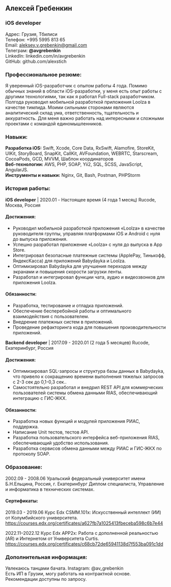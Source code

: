 ## Алексей Гребенкин

### iOS developer

Адрес: Грузия, Тбилиси<br>
Телефон: +995 5995 813 65<br>
Email: aleksey.v.grebenkin@gmail.com<br>
Телеграм: **@avgrebenkin**<br>
LinkedIn: linkedin.com/in/avgrebenkin<br>
GitHub: github.com/alexstich<br>

### Профессиональное резюме:

Я уверенный iOS-разработчик с опытом работы 4 года. Помимо обычных знаний в области iOS-разработки, у меня есть опыт работы с другими технологиями, так как я работал Full-stack разработчиком. Полгода руководил мобильной разработкой приложения Loolza в качестве тимлида. Моими сильными сторонами являются аналитический склад ума, ответственность, тщательность и аккуратность. Для меня важно работать над интересными и сложными проектами с командой единомышленников.

### Навыки:

**Разработка iOS:**  Swift, Xcode, Core Data, RxSwift, Alamofire, StoreKit, UIKit, StoryBoard, SnapKit, CallKit, AVFoundation, WEBRTC, Starscream, CocoaPods, GCD, MVVM, Шаблон координаторов<br>
**Веб-технологии:** AWS, PHP, SOAP, Yii2, SQL, SCSS, JavaScript, AngularJS.<br>
**Инструменты и навыки:** Nginx, Git, Bash, Postman, PHPStorm

### История работы:

**iOS developer** | 2020.01 - Настоящее время (4 года 1 месяц)
Rucode, Москва, Россия

#### Достижения:

- Руководил мобильной разработкой приложения «Loolza» в качестве руководителя группы, управляя платформами iOS и Android с нуля до выпуска приложения.
- Успешно разработал приложение «Loolza» с нуля до выпуска в App Store.
- Интегрировал безопасные платежные системы (ApplePay, Тинькофф, ЯндексКасса) для приложений Babydayka и Loolza.
- Оптимизировал Babydayka для улучшения переходов между экранами и повышения скорости загрузки ленты.
- Разработал и интегрировал функции чата, аудио и видеозвонков для приложения Loolza.
#### Обязанности:
- Разработка, тестирование и отладка приложений.
- Обеспечение бесперебойной работы и оптимального взаимодействия с пользователем.
- Внедрение платежных систем в приложений.
- Проведение рефакторинга кода для повышения производительности приложений.

**Backend developer** | 2017.09 - 2020.01 (2 года 5 месяцев)
Rucode, Екатеринбург, Россия

#### Достижения:

- Оптимизировал SQL-запросы и структура базы данных в Babydayka, что привело к сокращению времени выполнения тяжелых запросов с 2-3 сек до 0,1-0,3 сек..
- Самостоятельно разработал и внедрил REST API для коммерческих пользователей системы обмена данными RIAS, обеспечивающий интеграцию с ГИС-ЖКХ.

#### Обязанности:

- Разработка новых функций и модулей приложения РИАС, поддержка.
- Написание Unit тестов, тестов API.
- Разработка пользовательского интерфейса веб-приложения RIAS, обеспечивающий удобство использования.
- Разработка сервисов обмена данными между РИАС и ГИС-ЖКХ по протоколу SOAP.

### Образование:

2002.09 - 2008.06 Уральский федеральный университет имени Б.Н.Ельцина, Россия, г. Екатеринбург
Диплом специалиста, Управление и информатика в технических системах.

#### Сертификаты:
2019.03 - 2019.06 Курс Edx CSMM.101x: Искусственный интеллект (ИИ) от Колумбийского университета.
<https://courses.edx.org/certificates/a627fb7a1025413fbeceba598c6b7e44>

2022.11–2022.12 Курс Edx APP2x: Работа с дополненной реальностью (AR) и Интернетом от Университета  Curtis.
<https://courses.edx.org/certificates/c68cb72de65941138d7f553ba091c1dd>

### Дополнительная информация:

Увлекаюсь танцами бачата. Instagram: @av_grebenkin<br>
Есть ИП в Грузии, могу работать на контрактной основе.<br>
Рекомендации доступны по запросу.
